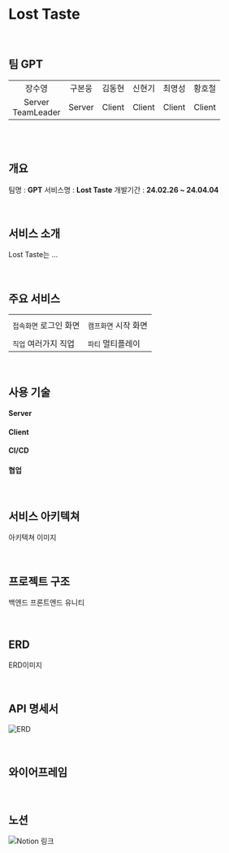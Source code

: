 
# **Lost Taste**

<br>

## 팀 GPT 
|||||||
|:--:|:--:|:--:|:--:|:--:|:--:|
|장수영|구본웅|김동현|신현기|최명성|황호철|
|Server<br>TeamLeader|Server|Client|Client|Client|Client|


<br>
<br>


## 개요

팀명 : **GPT**
서비스명 : **Lost Taste**
개발기간 : **24.02.26 ~ 24.04.04**


<br>


## 서비스 소개

Lost Taste는 ...


<br>


## 주요 서비스

|||
|---|---|
|||
|`접속화면` 로그인 화면|`캠프화면` 시작 화면|
|||
|`직업` 여러가지 직업|`파티` 멀티플레이|


<br>


## 사용 기술

#### **Server**

#### **Client**

#### **CI/CD**

#### **협업**


<br>


## 서비스 아키텍쳐

아키텍쳐 이미지


<br>


## 프로젝트 구조

백엔드
프론트엔드
유니티


<br>


## ERD

ERD이미지


<br>


## API 명세서

![ERD](./Docs/API.png)


<br>


## 와이어프레임


<br>


## 노션

![Notion 링크](https://round-tower-80e.notion.site/E107-439c9a3c4cde4e3dbc1bc20511f64965)